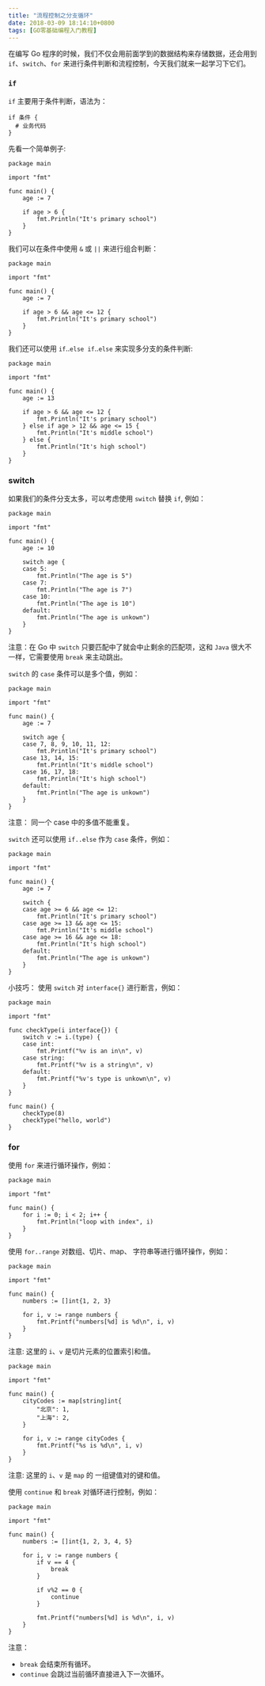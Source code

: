 ```yaml
---
title: "流程控制之分支循环"
date: 2018-03-09 18:14:10+0800
tags: [GO零基础编程入门教程]
---
```


在编写 Go 程序的时候，我们不仅会用前面学到的数据结构来存储数据，还会用到 `if`、`switch`、`for` 来进行条件判断和流程控制，今天我们就来一起学习下它们。

### `if`

`if` 主要用于条件判断，语法为：

```
if 条件 {
  # 业务代码
}
```

先看一个简单例子:

```golang
package main

import "fmt"

func main() {
	age := 7

	if age > 6 {
		fmt.Println("It's primary school")
	}
}
```

我们可以在条件中使用 `&` 或 `||` 来进行组合判断：

```golang
package main

import "fmt"

func main() {
	age := 7

	if age > 6 && age <= 12 {
		fmt.Println("It's primary school")
	}
}
```

我们还可以使用 `if`..`else if`..`else` 来实现多分支的条件判断:

```golang
package main

import "fmt"

func main() {
	age := 13

	if age > 6 && age <= 12 {
		fmt.Println("It's primary school")
	} else if age > 12 && age <= 15 {
		fmt.Println("It's middle school")
	} else {
		fmt.Println("It's high school")
	}
}
```

### switch

如果我们的条件分支太多，可以考虑使用 `switch` 替换 `if`, 例如：

```golang
package main

import "fmt"

func main() {
	age := 10

	switch age {
	case 5:
		fmt.Println("The age is 5")
	case 7:
		fmt.Println("The age is 7")
	case 10:
		fmt.Println("The age is 10")
	default:
		fmt.Println("The age is unkown")
	}
}
```

注意：在 Go 中 `switch` 只要匹配中了就会中止剩余的匹配项，这和 `Java` 很大不一样，它需要使用 `break` 来主动跳出。

`switch` 的 `case` 条件可以是多个值，例如：

```golang
package main

import "fmt"

func main() {
	age := 7

	switch age {
	case 7, 8, 9, 10, 11, 12:
		fmt.Println("It's primary school")
	case 13, 14, 15:
		fmt.Println("It's middle school")
	case 16, 17, 18:
		fmt.Println("It's high school")
	default:
		fmt.Println("The age is unkown")
	}
}
```

注意： 同一个 case 中的多值不能重复。

`switch` 还可以使用 `if..else` 作为 `case` 条件，例如：

```golang
package main

import "fmt"

func main() {
	age := 7

	switch {
	case age >= 6 && age <= 12:
		fmt.Println("It's primary school")
	case age >= 13 && age <= 15:
		fmt.Println("It's middle school")
	case age >= 16 && age <= 18:
		fmt.Println("It's high school")
	default:
		fmt.Println("The age is unkown")
	}
}
```

小技巧： 使用 `switch` 对 `interface{}` 进行断言，例如：

```golang
package main

import "fmt"

func checkType(i interface{}) {
	switch v := i.(type) {
	case int:
		fmt.Printf("%v is an in\n", v)
	case string:
		fmt.Printf("%v is a string\n", v)
	default:
		fmt.Printf("%v's type is unkown\n", v)
	}
}

func main() {
	checkType(8)
	checkType("hello, world")
}
```

### for

使用 `for` 来进行循环操作，例如：

```golang
package main

import "fmt"

func main() {
	for i := 0; i < 2; i++ {
		fmt.Println("loop with index", i)
	}
}
```

使用 `for..range` 对数组、切片、map、 字符串等进行循环操作，例如：

```golang
package main

import "fmt"

func main() {
	numbers := []int{1, 2, 3}

	for i, v := range numbers {
		fmt.Printf("numbers[%d] is %d\n", i, v)
	}
}
```

注意: 这里的 `i`、`v` 是切片元素的位置索引和值。

```golang
package main

import "fmt"

func main() {
	cityCodes := map[string]int{
		"北京": 1,
		"上海": 2,
	}

	for i, v := range cityCodes {
		fmt.Printf("%s is %d\n", i, v)
	}
}
```

注意: 这里的 `i`、`v` 是 `map` 的 一组键值对的键和值。

使用 `continue` 和 `break` 对循环进行控制，例如：

```golang
package main

import "fmt"

func main() {
	numbers := []int{1, 2, 3, 4, 5}

	for i, v := range numbers {
		if v == 4 {
			break
		}

		if v%2 == 0 {
			continue
		}

		fmt.Printf("numbers[%d] is %d\n", i, v)
	}
}
```

注意：

- `break` 会结束所有循环。
- `continue` 会跳过当前循环直接进入下一次循环。
